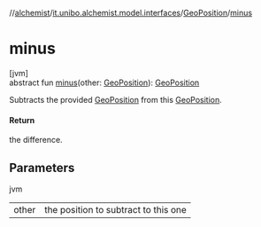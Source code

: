 //[alchemist](../../../index.md)/[it.unibo.alchemist.model.interfaces](../index.md)/[GeoPosition](index.md)/[minus](minus.md)

# minus

[jvm]\
abstract fun [minus](minus.md)(other: [GeoPosition](index.md)): [GeoPosition](index.md)

Subtracts the provided [GeoPosition](index.md) from this [GeoPosition](index.md).

#### Return

the difference.

## Parameters

jvm

| | |
|---|---|
| other | the position to subtract to this one |
